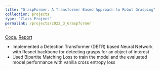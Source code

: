 ```yaml
---
title: "GraspFormer: A Transformer Based Approach to Robot Grasping"
collection: projects
type: "Class Project"
permalink: /projects/2022_3_Graspformer
---
```

[Code](https://github.com/SrinidhiBharadwaj/GraspFormer), [Report](https://github.com/SrinidhiBharadwaj/GraspFormer/blob/main/Collaterals/Report.pdf)

- Implemented a Detection Transformer (DETR) based Neural Network with Resnet backbone for detecting grasps for an object
of interest
- Used Bipartite Matching Loss to train the model and the evaluated model performance with vanilla cross entropy loss

